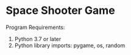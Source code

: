 # Space Shooter Game

Program Requirements:

1. Python 3.7 or later
2. Python library imports: pygame, os, random
